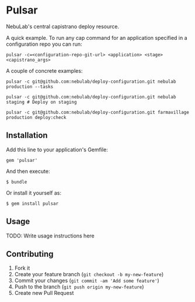 # Pulsar

NebuLab's central capistrano deploy resource.


A quick example. To run any cap command for an application specified in a configuration repo you can run:

```
pulsar -c=<configuration-repo-git-url> <application> <stage> <capistrano_args>
```

A couple of concrete examples:

```
pulsar -c git@github.com:nebulab/deploy-configuration.git nebulab production --tasks

pulsar -c git@github.com:nebulab/deploy-configuration.git nebulab staging # Deploy on staging

pulsar -c git@github.com:nebulab/deploy-configuration.git farmavillage production deploy:check
```

## Installation

Add this line to your application's Gemfile:

    gem 'pulsar'

And then execute:

    $ bundle

Or install it yourself as:

    $ gem install pulsar

## Usage

TODO: Write usage instructions here

## Contributing

1. Fork it
2. Create your feature branch (`git checkout -b my-new-feature`)
3. Commit your changes (`git commit -am 'Add some feature'`)
4. Push to the branch (`git push origin my-new-feature`)
5. Create new Pull Request

